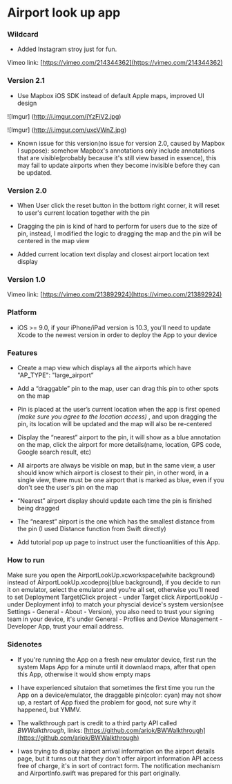 # Airport look up app

### Wildcard

* Added Instagram stroy just for fun.

Vimeo link:
[https://vimeo.com/214344362](https://vimeo.com/214344362)


### Version 2.1

* Use Mapbox iOS SDK instead of default Apple maps, improved UI design

![Imgur]
(http://i.imgur.com/jYzFiV2.jpg)

![Imgur]
(http://i.imgur.com/uxcVWnZ.jpg)

* Known issue for this version(no issue for version 2.0, caused by Mapbox I suppose): somehow Mapbox's annotations only include annotations that are visible(probably because it's still view based in essence), this may fail to update airports when they become invisible before they can be updated.

### Version 2.0

* When User click the reset button in the bottom right corner, it will reset to user's current location together with the pin

* Dragging the pin is kind of hard to perform for users due to the size of pin, instead, I modified the logic to dragging the map and the pin will be centered in the map view

* Added current location text display and closest airport location text display

### Version 1.0

Vimeo link: [https://vimeo.com/213892924](https://vimeo.com/213892924)

### Platform

* iOS >= 9.0, if your iPhone/iPad version is 10.3, you'll need to update Xcode to the newest version in order to deploy the App to your device

### Features

* Create a map view which displays all the airports which have "AP_TYPE": "large\_airport”

* Add a “draggable” pin to the map, user can drag this pin to other spots on the map

* Pin is placed at the user’s current location when the app is first opened *(make sure you agree to the location access)* , and upon dragging the pin, its location will be updated and the map will also be re-centered

* Display the “nearest” airport to the pin, it will show as a blue annotation on the map, click the airport for more details(name, location, GPS code, Google search result, etc)

* All airports are always be visible on map, but in the same view, a user should know which airport is closest to their pin, in other word, in a single view, there must be one airport that is marked as blue, even if you don't see the user's pin on the map

* “Nearest” airport display should update each time the pin is finished being dragged

* The “nearest” airport is the one which has the smallest distance from the pin (I used Distance function from Swift directly)

* Add tutorial pop up page to instruct user the functioanlities of this App. 

### How to run

Make sure you open the AirportLookUp.xcworkspace(white background) instead of AirportLookUp.xcodeproj(blue background), if you decide to run it on emulator, select the emulator and you're all set, otherwise you'll need to set Deployment Target(Click project - under Target click AirportLookUp - under Deployment info) to match your physcial device's system version(see Settings - General - About - Version), you also need to trust your signing team in your device, it's under General - Profiles and Device Management - Developer App, trust your email address.

### Sidenotes 

* If you're running the App on a fresh new emulator device, first run the system Maps App for a minute until it downlaod maps, after that open this App, otherwise it would show empty maps

* I have experienced situtaion that sometimes the first time you run the App on a device/emulator, the draggable pin(color: cyan) may not show up, a restart of App fixed the problem for good, not sure why it happened, but YMMV.

* The walkthrough part is credit to a third party API called *BWWalkthrough*, links: [https://github.com/ariok/BWWalkthrough](https://github.com/ariok/BWWalkthrough)

* I was trying to display airport arrival information on the airport details page, but it turns out that they don't offer airport information API access free of charge, it's in sort of contract form. The notification mechanism and AirportInfo.swift was prepared for this part originally.

